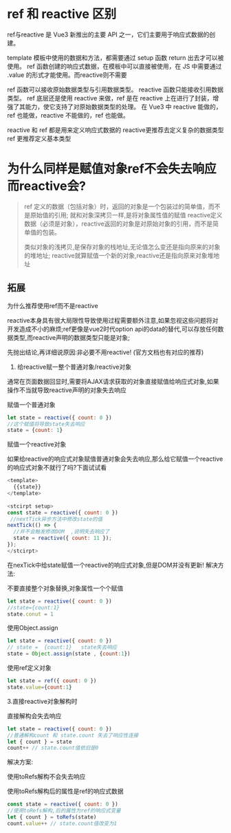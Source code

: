 
# ref 和 reactive 区别
ref与reactive 是 Vue3 新推出的主要 API 之一，它们主要用于响应式数据的创建。

template 模板中使用的数据和方法，都需要通过 setup 函数 return 出去才可以被使用。
ref 函数创建的响应式数据，在模板中可以直接被使用，在 JS 中需要通过 .value 的形式才能使用。而reactive则不需要


ref 函数可以接收原始数据类型与引用数据类型。
reactive 函数只能接收引用数据类型。
ref 底层还是使用 reactive 来做，ref 是在 reactive 上在进行了封装，增强了其能力，使它支持了对原始数据类型的处理。
在 Vue3 中 reactive 能做的，ref 也能做，reactive 不能做的，ref 也能做。

reactive 和 ref 都是用来定义响应式数据的 reactive更推荐去定义复杂的数据类型 ref 更推荐定义基本类型

# 为什么同样是赋值对象ref不会失去响应而reactive会?

> ref 定义的数据（包括对象）时，返回的对象是一个包装过的简单值，而不是原始值的引用; 就和对象深拷贝一样,是将对象属性值的赋值
> reactive定义数据（必须是对象），reactive返回的对象是对原始对象的引用，而不是简单值的包装。
> 
> 类似对象的浅拷贝,是保存对象的栈地址,无论值怎么变还是指向原来的对象的堆地址;
> reactive就算赋值一个新的对象,reactive还是指向原来对象堆地址



## 拓展

为什么推荐使用ref而不是reactive

reactive本身具有很大局限性导致使用过程需要额外注意,如果忽视这些问题将对开发造成不小的麻烦;ref更像是vue2时代option api的data的替代,可以存放任何数据类型,而reactive声明的数据类型只能是对象;

先抛出结论,再详细说原因:非必要不用reactive! (官方文档也有对应的推荐)


1. 给reactive赋一整个普通对象/reactive对象

通常在页面数据回显时,需要将AJAX请求获取的对象直接赋值给响应式对象,如果操作不当就导致reactive声明的对象失去响应



赋值一个普通对象
```js
let state = reactive({ count: 0 })
//这个赋值将导致state失去响应
state = {count: 1}
```



赋值一个reactive对象

如果给reactive的响应式对象赋值普通对象会失去响应,那么给它赋值一个reactive的响应式对象不就行了吗?下面试试看


```js
<template>
  {{state}}
</template>    
​
<stcirpt setup>
const state = reactive({ count: 0 })
 //nextTick异步方法中修改state的值
nextTick(() => {
  //并不会触发修改DOM  ,说明失去响应了
  state = reactive({ count: 11 });
});
</stcirpt>
```

在nexTick中给state赋值一个reactive的响应式对象,但是DOM并没有更新!
解决方法:


不要直接整个对象替换,对象属性一个个赋值
```js
let state = reactive({ count: 0 })
//state={count:1}
state.conut = 1 

```

使用Object.assign
```js
let state = reactive({ count: 0 })
// state =  {count:1}   state失去响应
state = Object.assign(state , {count:1})

```

使用ref定义对象

```js
let state = ref({ count: 0 })
state.value={count:1}
```



3.直接reactive对象解构时

直接解构会失去响应

```js
let state = reactive({ count: 0 })
//普通解构count 和 state.count 失去了响应性连接
let { count } = state 
count++ // state.count值依旧是0
```
解决方案:


使用toRefs解构不会失去响应

使用toRefs解构后的属性是ref的响应式数据



```js
const state = reactive({ count: 0 })
//使用toRefs解构,后的属性为ref的响应式变量
let { count } = toRefs(state)
count.value++ // state.count值改变为1
```

